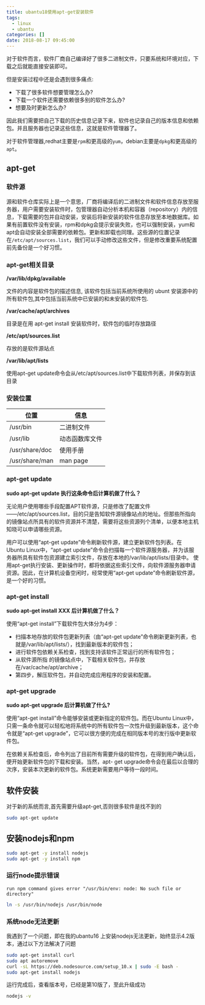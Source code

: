 ```yaml
---
title: ubantu18使用apt-get安装软件
tags:
  - linux
  - ubantu
categories: []
date: 2018-08-17 09:45:00
---
```

对于软件而言，软件厂商自己编译好了很多二进制文件，只要系统和环境对应，下载之后就能直接安装即可。

但是安装过程中还是会遇到很多痛点:

* 下载了很多软件想要管理怎么办?
* 下载一个软件还需要依赖很多别的软件怎么办?
* 想要及时更新怎么办?

因此我们需要把自己下载的历史信息记录下来，软件也记录自己的版本信息和依赖包。并且服务器也记录这些信息，这就是软件管理器了。

对于软件管理器,redhat主要是`rpm`和更高级的`yum`，debian主要是`dpkg`和更高级的`apt`。

<!--more-->

## apt-get

### 软件源

源和软件仓库实际上是一个意思，厂商将编译后的二进制文件和软件信息存放至服务器，用户需要安装软件时，包管理器自动分析本机和容器（repository）内的信息，下载需要的包并自动安装，安装后将新安装的软件信息存放至本地数据库。如果有前置软件没有安装，rpm和dpkg会提示安装失败，也可以强制安装，yum和apt会自动安装全部需要的依赖包。更新和卸载也同理。这些源的位置记录在`/etc/apt/sources.list`，我们可以手动修改这些文件，但是修改重要系统配置前先备份是一个好习惯。

### apt-get相关目录

**/var/lib/dpkg/available**

文件的内容是软件包的描述信息, 该软件包括当前系统所使用的 ubunt 安装源中的所有软件包,其中包括当前系统中已安装的和未安装的软件包.

**/var/cache/apt/archives**

目录是在用 apt-get install 安装软件时，软件包的临时存放路径

**/etc/apt/sources.list**

存放的是软件源站点

**/var/lib/apt/lists**

使用apt-get update命令会从/etc/apt/sources.list中下载软件列表，并保存到该目录

### 安装位置

|      位置      |      信息      |
|----------------|----------------|
| /usr/bin       | 二进制文件     |
| /usr/lib       | 动态函数库文件 |
| /usr/share/doc | 使用手册       |
| /usr/share/man | man page       |


### apt-get update

**sudo apt-get update 执行这条命令后计算机做了什么？**

无论用户使用哪些手段配置APT软件源，只是修改了配置文件——/etc/apt/sources.list，目的只是告知软件源镜像站点的地址。但那些所指向的镜像站点所具有的软件资源并不清楚，需要将这些资源列个清单，以便本地主机知晓可以申请哪些资源。

用户可以使用“apt-get update”命令刷新软件源，建立更新软件包列表。在Ubuntu Linux中，“apt-get update”命令会扫描每一个软件源服务器，并为该服务器所具有软件包资源建立索引文件，存放在本地的/var/lib/apt/lists/目录中。 使用apt-get执行安装、更新操作时，都将依据这些索引文件，向软件源服务器申请资源。因此，在计算机设备空闲时，经常使用“apt-get update”命令刷新软件源，是一个好的习惯。

### apt-get install

**sudo apt-get install XXX 后计算机做了什么？**

使用“apt-get install”下载软件包大体分为4步：

* 扫描本地存放的软件包更新列表（由“apt-get update”命令刷新更新列表，也就是/var/lib/apt/lists/），找到最新版本的软件包；
* 进行软件包依赖关系检查，找到支持该软件正常运行的所有软件包；
* 从软件源所指 的镜像站点中，下载相关软件包，并存放在/var/cache/apt/archive；
* 第四步，解压软件包，并自动完成应用程序的安装和配置。

### apt-get upgrade

**sudo apt-get upgrade 后计算机做了什么?**

使用“apt-get install”命令能够安装或更新指定的软件包。而在Ubuntu Linux中，只需一条命令就可以轻松地将系统中的所有软件包一次性升级到最新版本，这个命令就是“apt-get upgrade”，它可以很方便的完成在相同版本号的发行版中更新软件包。

在依赖关系检查后，命令列出了目前所有需要升级的软件包，在得到用户确认后，便开始更新软件包的下载和安装。当然，apt- get upgrade命令会在最后以合理的次序，安装本次更新的软件包。系统更新需要用户等待一段时间。

## 软件安装

对于新的系统而言,首先需要升级apt-get,否则很多软件是找不到的

```bash
sudo apt-get update
```

## 安装nodejs和npm

```bash
sudo apt-get -y install nodejs
sudo apt-get -y install npm
```

### 运行node提示错误

```
run npm command gives error "/usr/bin/env: node: No such file or directory"
```

```bash
ln -s /usr/bin/nodejs /usr/bin/node 
```

### 系统node无法更新


我遇到了一个问题，即在我的ubantu16 上安装nodejs无法更新，始终显示4.2版本，通过以下方法解决了问题


```bash
sudo apt-get install curl
sudo apt autoremove
curl -sL https://deb.nodesource.com/setup_10.x | sudo -E bash -
sudo apt-get install nodejs
```

运行完成后，查看版本号，已经是第10版了，至此升级成功

```bash
nodejs -v
```
